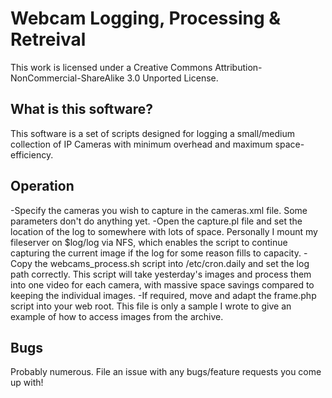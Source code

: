 Webcam Logging, Processing & Retreival
======================================

This work is licensed under a Creative Commons Attribution-NonCommercial-ShareAlike 3.0 Unported License.

What is this software?
----------------------

This software is a set of scripts designed for logging a small/medium collection of IP Cameras with minimum overhead and maximum space-efficiency.

Operation
---------

-Specify the cameras you wish to capture in the cameras.xml file.  Some parameters don't do anything yet.
-Open the capture.pl file and set the location of the log to somewhere with lots of space.  Personally I mount my fileserver on $log/log via NFS, which enables the script to continue capturing the current image if the log for some reason fills to capacity.
-Copy the webcams_process.sh script into /etc/cron.daily and set the log path correctly.  This script will take yesterday's images and process them into one video for each camera, with massive space savings compared to keeping the individual images.
-If required, move and adapt the frame.php script into your web root.  This file is only a sample I wrote to give an example of how to access images from the archive.

Bugs
----

Probably numerous.  File an issue with any bugs/feature requests you come up with!
